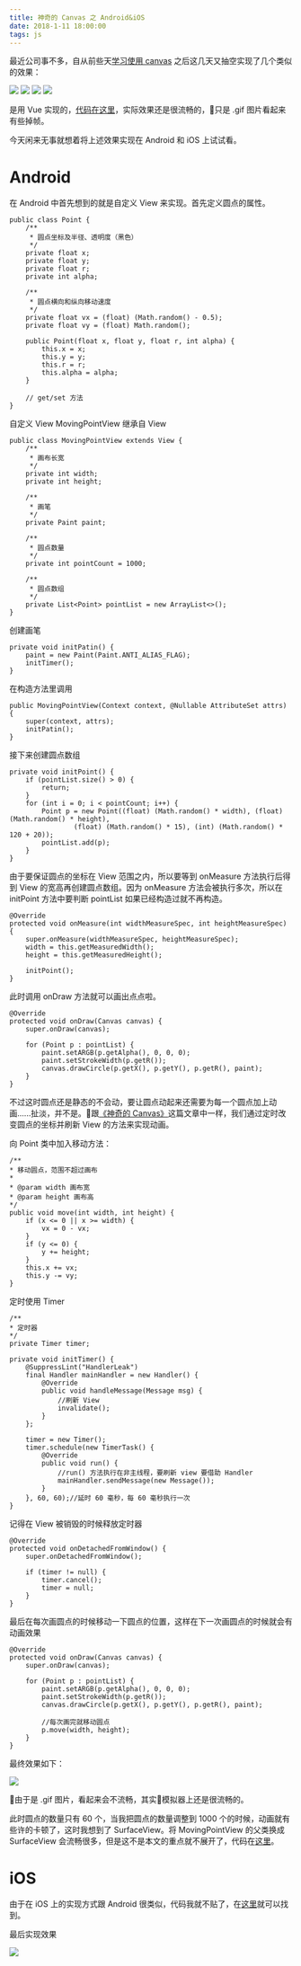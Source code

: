 ```yaml
---
title: 神奇的 Canvas 之 Android&iOS
date: 2018-1-11 18:00:00
tags: js
---
```


最近公司事不多，自从前些天[学习使用 canvas](http://jiayueji.cn/2018/01/08/%E7%A5%9E%E5%A5%87%E7%9A%84canvas/) 之后这几天又抽空实现了几个类似的效果：

![](https://github.com/Charles1198/Charles1198.github.io/blob/master/image/round.gif?raw=true)
![](https://github.com/Charles1198/Charles1198.github.io/blob/master/image/segment.gif?raw=true)
![](https://github.com/Charles1198/Charles1198.github.io/blob/master/image/circle.gif?raw=true)
![](https://github.com/Charles1198/Charles1198.github.io/blob/master/image/line.gif?raw=true)

是用 Vue 实现的，[代码在这里](https://github.com/Charles1198/VueDemo/tree/master/src/components/canvas)，实际效果还是很流畅的，只是 .gif 图片看起来有些掉帧。

今天闲来无事就想着将上述效果实现在 Android 和 iOS 上试试看。

# Android

在 Android 中首先想到的就是自定义 View 来实现。首先定义圆点的属性。
```
public class Point {
    /**
     * 圆点坐标及半径、透明度（黑色）
     */
    private float x;
    private float y;
    private float r;
    private int alpha;

    /**
     * 圆点横向和纵向移动速度
     */
    private float vx = (float) (Math.random() - 0.5);
    private float vy = (float) Math.random();

    public Point(float x, float y, float r, int alpha) {
        this.x = x;
        this.y = y;
        this.r = r;
        this.alpha = alpha;
    }

    // get/set 方法
}
```
自定义 View MovingPointView 继承自 View
```
public class MovingPointView extends View {
    /**
     * 画布长宽
     */
    private int width;
    private int height;

    /**
     * 画笔
     */
    private Paint paint;

    /**
     * 圆点数量
     */
    private int pointCount = 1000;

    /**
     * 圆点数组
     */
    private List<Point> pointList = new ArrayList<>();
}
```
创建画笔
```
private void initPatin() {
    paint = new Paint(Paint.ANTI_ALIAS_FLAG);
    initTimer();
}
```
在构造方法里调用
```
public MovingPointView(Context context, @Nullable AttributeSet attrs) {
    super(context, attrs);
    initPatin();
}
```
接下来创建圆点数组
```
private void initPoint() {
    if (pointList.size() > 0) {
        return;
    }
    for (int i = 0; i < pointCount; i++) {
        Point p = new Point((float) (Math.random() * width), (float) (Math.random() * height),
                (float) (Math.random() * 15), (int) (Math.random() * 120 + 20));
        pointList.add(p);
    }
}
```
由于要保证圆点的坐标在 View 范围之内，所以要等到 onMeasure 方法执行后得到 View 的宽高再创建圆点数组。因为 onMeasure 方法会被执行多次，所以在 initPoint 方法中要判断 pointList 如果已经构造过就不再构造。
```
@Override
protected void onMeasure(int widthMeasureSpec, int heightMeasureSpec) {
    super.onMeasure(widthMeasureSpec, heightMeasureSpec);
    width = this.getMeasuredWidth();
    height = this.getMeasuredHeight();

    initPoint();
}
```
此时调用 onDraw 方法就可以画出点点啦。
```
@Override
protected void onDraw(Canvas canvas) {
    super.onDraw(canvas);

    for (Point p : pointList) {
        paint.setARGB(p.getAlpha(), 0, 0, 0);
        paint.setStrokeWidth(p.getR());
        canvas.drawCircle(p.getX(), p.getY(), p.getR(), paint);
    }
}
```
不过这时圆点还是静态的不会动，要让圆点动起来还需要为每一个圆点加上动画......扯淡，并不是。跟[《神奇的 Canvas》](http://jiayueji.cn/2018/01/08/%E7%A5%9E%E5%A5%87%E7%9A%84canvas/)这篇文章中一样，我们通过定时改变圆点的坐标并刷新 View 的方法来实现动画。

向 Point 类中加入移动方法：
```
/**
* 移动圆点，范围不超过画布
*
* @param width 画布宽
* @param height 画布高
*/
public void move(int width, int height) {
    if (x <= 0 || x >= width) {
        vx = 0 - vx;
    }
    if (y <= 0) {
        y += height;
    }
    this.x += vx;
    this.y -= vy;
}
```
定时使用 Timer
```
/**
* 定时器
*/
private Timer timer;

private void initTimer() {
    @SuppressLint("HandlerLeak")
    final Handler mainHandler = new Handler() {
        @Override
        public void handleMessage(Message msg) {
            //刷新 View
            invalidate();
        }
    };

    timer = new Timer();
    timer.schedule(new TimerTask() {
        @Override
        public void run() {
            //run() 方法执行在非主线程，要刷新 view 要借助 Handler
            mainHandler.sendMessage(new Message());
        }
    }, 60, 60);//延时 60 毫秒，每 60 毫秒执行一次
}
```
记得在 View 被销毁的时候释放定时器
```
@Override
protected void onDetachedFromWindow() {
    super.onDetachedFromWindow();

    if (timer != null) {
        timer.cancel();
        timer = null;
    }
}
```
最后在每次画圆点的时候移动一下圆点的位置，这样在下一次画圆点的时候就会有动画效果
```
@Override
protected void onDraw(Canvas canvas) {
    super.onDraw(canvas);

    for (Point p : pointList) {
        paint.setARGB(p.getAlpha(), 0, 0, 0);
        paint.setStrokeWidth(p.getR());
        canvas.drawCircle(p.getX(), p.getY(), p.getR(), paint);

        //每次画完就移动圆点
        p.move(width, height);
    }
}
```
最终效果如下：

![](https://github.com/Charles1198/Charles1198.github.io/blob/master/image/view.gif?raw=true)

由于是 .gif 图片，看起来会不流畅，其实模拟器上还是很流畅的。

此时圆点的数量只有 60 个，当我把圆点的数量调整到 1000 个的时候，动画就有些许的卡顿了，这时我想到了 SurfaceView。将 MovingPointView 的父类换成 SurfaceView 会流畅很多，但是这不是本文的重点就不展开了，代码在[这里](https://github.com/Charles1198/AppForLearn-android/blob/master/app/src/main/java/com/bqteam/appforlearn/function/canvas/MovingPointSurfaceView.java)。


# iOS

由于在 iOS 上的实现方式跟 Android 很类似，代码我就不贴了，在[这里](https://github.com/Charles1198/AppForLearn-iOS/blob/master/AppForLearn/functions/MovingPointView.swift)就可以找到。

最后实现效果

![](https://github.com/Charles1198/Charles1198.github.io/blob/master/image/ios.gif?raw=true)
